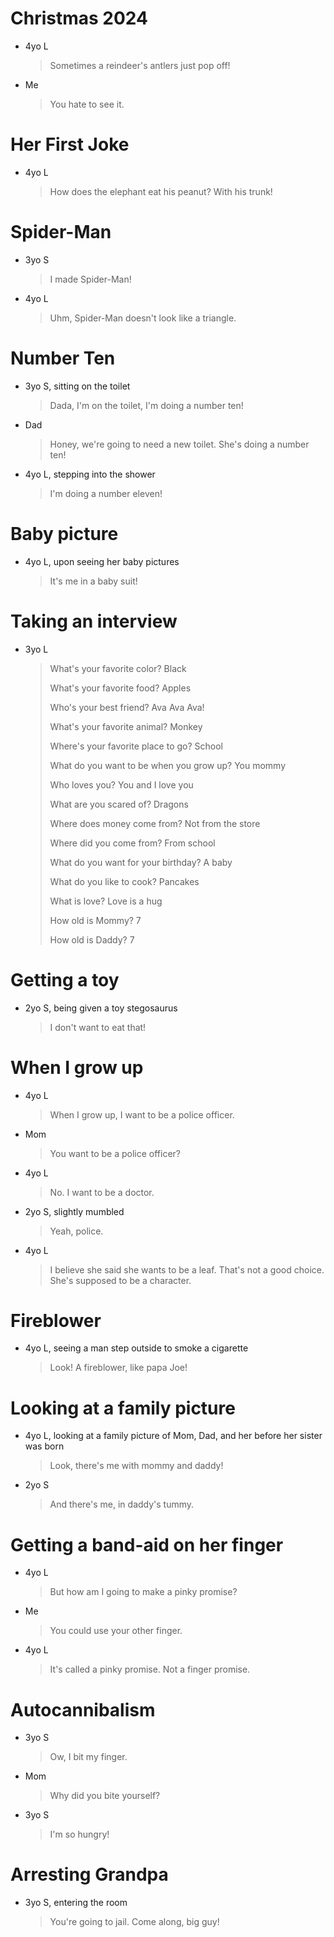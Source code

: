 # Christmas 2024

- 4yo L
  > Sometimes a reindeer's antlers just pop off!
- Me
  > You hate to see it.

# Her First Joke
- 4yo L
  > How does the elephant eat his peanut?
  > With his trunk!

# Spider-Man

- 3yo S
  > I made Spider-Man!
- 4yo L
  > Uhm, Spider-Man doesn't look like a triangle.

# Number Ten

- 3yo S, sitting on the toilet
  > Dada, I'm on the toilet, I'm doing a number ten!
- Dad
  > Honey, we're going to need a new toilet. She's doing a number ten!
- 4yo L, stepping into the shower
  > I'm doing a number eleven!

# Baby picture

- 4yo L, upon seeing her baby pictures
  > It's me in a baby suit!

# Taking an interview

- 3yo L
  > What's your favorite color? Black
  > 
  > What's your favorite food? Apples
  > 
  > Who's your best friend? Ava Ava Ava!
  > 
  > What's your favorite animal? Monkey
  > 
  > Where's your favorite place to go? School
  > 
  > What do you want to be when you grow up? You mommy
  > 
  > Who loves you? You and I love you
  > 
  > What are you scared of? Dragons
  > 
  > Where does money come from? Not from the store
  > 
  > Where did you come from? From school
  > 
  > What do you want for your birthday? A baby
  > 
  > What do you like to cook? Pancakes
  > 
  > What is love? Love is a hug
  > 
  > How old is Mommy? 7
  > 
  > How old is Daddy? 7

# Getting a toy

- 2yo S, being given a toy stegosaurus
  > I don't want to eat that!

# When I grow up

- 4yo L
  > When I grow up, I want to be a police officer. 
- Mom
  > You want to be a police officer?
- 4yo L
  > No. I want to be a doctor.
- 2yo S, slightly mumbled
  > Yeah, police.
- 4yo L
  > I believe she said she wants to be a leaf. That's not a good choice. She's supposed to be a character.

# Fireblower

- 4yo L, seeing a man step outside to smoke a cigarette
  > Look! A fireblower, like papa Joe!

# Looking at a family picture

- 4yo L, looking at a family picture of Mom, Dad, and her before her sister was born
  > Look, there's me with mommy and daddy!
- 2yo S
  > And there's me, in daddy's tummy.

# Getting a band-aid on her finger

- 4yo L
  > But how am I going to make a pinky promise?
- Me
  > You could use your other finger.
- 4yo L
  > It's called a pinky promise. Not a finger promise.

# Autocannibalism

- 3yo S
  > Ow, I bit my finger. 
- Mom
  > Why did you bite yourself?
- 3yo S
  > I'm so hungry!

# Arresting Grandpa

- 3yo S, entering the room
  > You're going to jail. Come along, big guy!